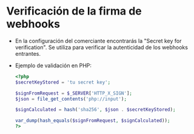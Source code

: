 # Verificación de la firma de webhooks

- En la configuración del comerciante encontrarás la "Secret key for verification". Se utiliza para verificar la autenticidad de los webhooks entrantes.

- Ejemplo de validación en PHP:

  ```php
  <?php
  $secretKeyStored = 'tu secret key';

  $signFromRequest = $_SERVER['HTTP_X_SIGN'];
  $json = file_get_contents('php://input');

  $signCalculated = hash('sha256', $json . $secretKeyStored);

  var_dump(hash_equals($signFromRequest, $signCalculated));
  ?>
  ```